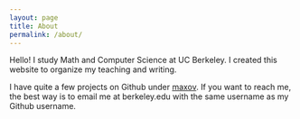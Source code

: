```yaml
---
layout: page
title: About
permalink: /about/
---
```


Hello! I study Math and Computer Science at UC Berkeley.
I created this website to organize my teaching and writing.

I have quite a few projects on Github under [maxov](https://github.com/maxov).
If you want to reach me, the best way is to email me at berkeley.edu with the same username as my Github username.
